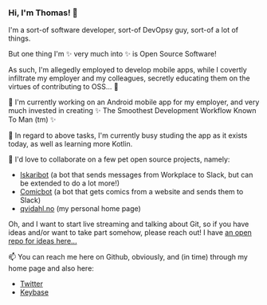 ### Hi, I'm Thomas! 👋

I'm a sort-of software developer, sort-of DevOpsy guy, sort-of a lot of things.

But one thing I'm  ✨ very much into ✨ is Open Source Software!

As such, I'm allegedly employed to develop mobile apps, while I covertly infiltrate my employer and my colleagues, secretly educating them on the virtues of contributing to OSS... 🤫

🔭 I'm currently working on an Android mobile app for my employer, and very much invested in creating ✨ The Smoothest Development Workflow Known To Man (tm) ✨

🌱 In regard to above tasks, I'm currently busy studing the app as it exists today, as well as learning more Kotlin.

👯 I'd love to collaborate on a few pet open source projects, namely:

- [Iskaribot](https://github.com/evry-ace/iskaribot/) (a bot that sends messages from Workplace to Slack, but can be extended to do a lot more!)
- [Comicbot](https://github.com/tplive/comicbot) (a bot that gets comics from a website and sends them to Slack)
- [qvidahl.no](https://github.com/tplive/qvidahl-no) (my personal home page)

Oh, and I want to start live streaming and talking about Git, so if you have ideas and/or want to take part somehow, please reach out! I have [an open repo for ideas here...](https://github.com/tplive/git-pod)

📫 You can reach me here on Github, obviously, and (in time) through my home page and also here:
- [Twitter](https://twitter.com/qvidahl) 
- [Keybase](https://keybase.io/angounis)

<!--
**tplive/tplive** is a ✨ _special_ ✨ repository because its `README.md` (this file) appears on your GitHub profile.

Here are some ideas to get you started:

- 🔭 I’m currently working on ...
- 🌱 I’m currently learning ...
- 👯 I’m looking to collaborate on ...
- 🤔 I’m looking for help with ...
- 💬 Ask me about ...
- 📫 How to reach me: ...
- 😄 Pronouns: ...
- ⚡ Fun fact: ...
-->
